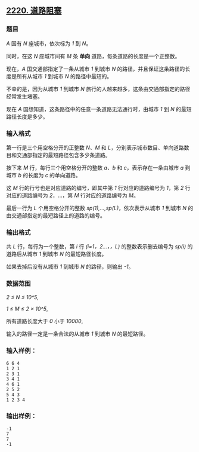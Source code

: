 ## [2220. 道路阻塞](https://www.acwing.com/problem/content/2222/)

### 题目

*A* 国有 *N* 座城市，依次标为 *1* 到 *N*。

同时，在这 *N* 座城市间有 *M* 条 **单向** 道路，每条道路的长度是一个正整数。

现在，*A* 国交通部指定了一条从城市 *1* 到城市 *N* 的路径，并且保证这条路径的长度是所有从城市 *1* 到城市 *N* 的路径中最短的。

不幸的是，因为从城市 *1* 到城市 *N* 旅行的人越来越多，这条由交通部指定的路径经常发生堵塞。

现在 *A* 国想知道，这条路径中的任意一条道路无法通行时，由城市 *1* 到 *N* 的最短路径长度是多少。

### 输入格式

第一行是三个用空格分开的正整数 *N、M* 和 *L*，分别表示城市数目、单向道路数目和交通部指定的最短路径包含多少条道路。

按下来 *M* 行，每行三个用空格分开的整数 *a、b* 和 *c*，表示存在一条由城市 *a* 到城市 *b* 的长度为 *c* 的单向道路。

这 *M* 行的行号也是对应道路的编号，即其中第 *1* 行对应的道路编号为 *1*，第 *2* 行对应的道路编号为 *2*，…，第 *M* 行对应的道路编号为 *M*。

最后一行为 *L* 个用空格分开的整数 *sp(1),…,sp(L)*，依次表示从城市 *1* 到城市 *N* 的由交通部指定的最短路径上的道路的编号。

### 输出格式

共 *L* 行，每行为一个整数，第 *i* 行 *(i=1，2…，，L)* 的整数表示删去编号为 *sp(i)* 的道路后从城市 *1* 到城市 *N* 的最短路径长度。

如果去掉后没有从城市 *1* 到城市 *N* 的路径，则输出 *-1*。

### 数据范围

*2 ≤ N ≤ 10^5*,

*1 ≤ M ≤ 2 × 10^5*,

所有道路长度大于 *0* 小于 *10000*,

输入的路径一定是一条合法的从城市 *1* 到城市 *N* 的最短路径。

### 输入样例：

```
6 6 4
1 2 1
2 3 1
3 4 1
4 6 1
2 5 2
5 4 3
1 2 3 4
```

### 输出样例：

```
-1
7
7
-1
```
